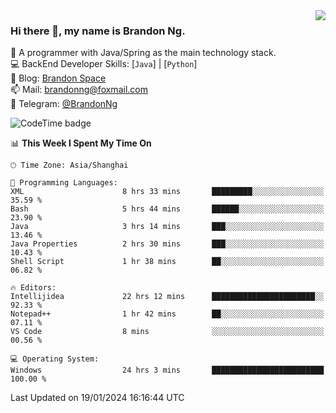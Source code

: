 <img  align="right" src="https://github-readme-stats-brandon0824.vercel.app/api/top-langs/?username=brandon0824&layout=compact">

### Hi there 👋, my name is Brandon Ng.

🌱 A programmer with Java/Spring as the main technology stack.  
💻 BackEnd Developer Skills: [`Java`] | [`Python`]  
📝 Blog: [Brandon Space](https://brandonng.tech)  
📫 Mail: brandonng@foxmail.com  
📰 Telegram: [@BrandonNg](https://t.me/BrandonNg24)  

![CodeTime badge](https://img.shields.io/endpoint?style=flat-square&url=https%3A%2F%2Fapi.codetime.dev%2Fshield%3Fid%3D128%26project%3D%26in%3D604800000)

<!--START_SECTION:waka-->
📊 **This Week I Spent My Time On** 

```text
🕑︎ Time Zone: Asia/Shanghai

💬 Programming Languages: 
XML                      8 hrs 33 mins       █████████░░░░░░░░░░░░░░░░   35.59 % 
Bash                     5 hrs 44 mins       ██████░░░░░░░░░░░░░░░░░░░   23.90 % 
Java                     3 hrs 14 mins       ███░░░░░░░░░░░░░░░░░░░░░░   13.46 % 
Java Properties          2 hrs 30 mins       ███░░░░░░░░░░░░░░░░░░░░░░   10.43 % 
Shell Script             1 hr 38 mins        ██░░░░░░░░░░░░░░░░░░░░░░░   06.82 % 

🔥 Editors: 
Intellijidea             22 hrs 12 mins      ███████████████████████░░   92.33 % 
Notepad++                1 hr 42 mins        ██░░░░░░░░░░░░░░░░░░░░░░░   07.11 % 
VS Code                  8 mins              ░░░░░░░░░░░░░░░░░░░░░░░░░   00.56 % 

💻 Operating System: 
Windows                  24 hrs 3 mins       █████████████████████████   100.00 % 
```


 Last Updated on 19/01/2024 16:16:44 UTC
<!--END_SECTION:waka-->
